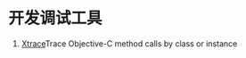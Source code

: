 
# 开发调试工具

1. [Xtrace](https://github.com/johnno1962/Xtrace)Trace Objective-C method calls by class or instance


